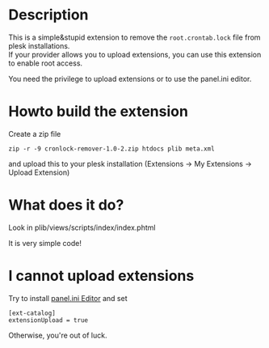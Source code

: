# Description

This is a simple&stupid extension to remove the ```root.crontab.lock``` file from plesk installations. \
If your provider allows you to upload extensions, you can use this extension to enable root access.

You need the privilege to upload extensions or to use the panel.ini editor.

# Howto build the extension

Create a zip file

    zip -r -9 cronlock-remover-1.0-2.zip htdocs plib meta.xml

and upload this to your plesk installation (Extensions → My Extensions → Upload Extension)

# What does it do?

Look in plib/views/scripts/index/index.phtml

It is very simple code!

# I cannot upload extensions

Try to install [panel.ini Editor](https://www.plesk.com/extensions/panel-ini-editor/) and set

    [ext-catalog]
    extensionUpload = true

Otherwise, you're out of luck.
